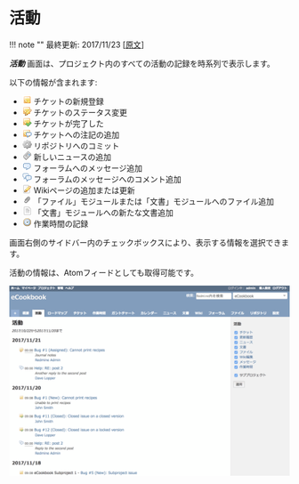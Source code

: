 活動
====

!!! note ""
    最終更新: 2017/11/23
    [[原文](http://www.redmine.org/projects/redmine/wiki/RedmineProjectActivity/10)]

***活動*** 画面は、プロジェクト内のすべての活動の記録を時系列で表示します。

以下の情報が含まれます:

-   ![](redmine-dist-images/ticket.png) チケットの新規登録
-   ![](redmine-dist-images/ticket_edit.png) チケットのステータス変更
-   ![](redmine-dist-images/ticket_checked.png) チケットが完了した
-   ![](redmine-dist-images/ticket_note.png) チケットへの注記の追加
-   ![](redmine-dist-images/changeset.png) リポジトリへのコミット
-   ![](redmine-dist-images/news.png) 新しいニュースの追加
-   ![](redmine-dist-images/message.png) フォーラムへのメッセージ追加
-   ![](redmine-dist-images/comments.png) フォーラムのメッセージへのコメント追加
-   ![](redmine-dist-images/wiki_edit.png) Wikiページの追加または更新
-   ![](redmine-dist-images/attachment.png) 「ファイル」モジュールまたは「文書」モジュールへのファイル追加
-   ![](redmine-dist-images/document.png) 「文書」モジュールへの新たな文書追加
-   ![](redmine-dist-images/time.png) 作業時間の記録

画面右側のサイドバー内のチェックボックスにより、表示する情報を選択できます。

活動の情報は、Atomフィードとしても取得可能です。

![](RedmineProjectActivity/projects_redmine_activity.png)
